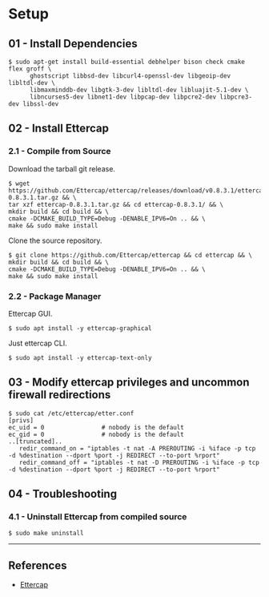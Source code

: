 # Setup

## 01 - Install Dependencies

```
$ sudo apt-get install build-essential debhelper bison check cmake flex groff \
      ghostscript libbsd-dev libcurl4-openssl-dev libgeoip-dev libltdl-dev \
      libmaxminddb-dev libgtk-3-dev libltdl-dev libluajit-5.1-dev \
      libncurses5-dev libnet1-dev libpcap-dev libpcre2-dev libpcre3-dev libssl-dev
```

## 02 - Install Ettercap

### 2.1 - Compile from Source

Download the tarball git release.

```
$ wget https://github.com/Ettercap/ettercap/releases/download/v0.8.3.1/ettercap-0.8.3.1.tar.gz && \
tar xzf ettercap-0.8.3.1.tar.gz && cd ettercap-0.8.3.1/ && \
mkdir build && cd build && \
cmake -DCMAKE_BUILD_TYPE=Debug -DENABLE_IPV6=On .. && \
make && sudo make install
```

Clone the source repository.

```
$ git clone https://github.com/Ettercap/ettercap && cd ettercap && \
mkdir build && cd build && \
cmake -DCMAKE_BUILD_TYPE=Debug -DENABLE_IPV6=On .. && \
make && sudo make install
```

### 2.2 - Package Manager

Ettercap GUI.

```
$ sudo apt install -y ettercap-graphical
```

Just ettercap CLI.

```
$ sudo apt install -y ettercap-text-only
```

## 03 - Modify ettercap privileges and uncommon firewall redirections

```
$ sudo cat /etc/ettercap/etter.conf
[privs]
ec_uid = 0                # nobody is the default
ec_gid = 0                # nobody is the default
..[truncated]..
   redir_command_on = "iptables -t nat -A PREROUTING -i %iface -p tcp -d %destination --dport %port -j REDIRECT --to-port %rport"
   redir_command_off = "iptables -t nat -D PREROUTING -i %iface -p tcp -d %destination --dport %port -j REDIRECT --to-port %rport"
```

## 04 - Troubleshooting

### 4.1 - Uninstall Ettercap from compiled source

```
$ sudo make uninstall
```

---
## References

- [Ettercap](https://github.com/Ettercap/ettercap)